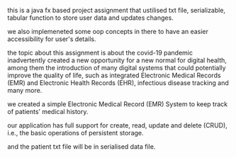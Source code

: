 this is a java fx based project assignment that ustilised txt file, serializable, 
tabular function to store user data and updates changes.

we also implemeneted some oop concepts in there to have an easier accessibility for user's details.

the topic about this assignment is about the covid-19 pandemic inadvertently created a new opportunity for a new normal for digital health,
among them the introduction of many digital systems that could potentially improve the quality of life, such
as integrated Electronic Medical Records (EMR) and Electronic Health Records (EHR), infectious
disease tracking and many more.

we created a simple Electronic Medical Record (EMR) System to keep track of patients’ medical history.

our application has full support for create, read, update and delete (CRUD), i.e., the basic
operations of persistent storage.

and the patient txt file will be in serialised data file.
